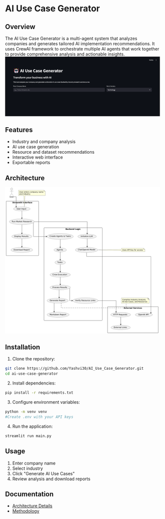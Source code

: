 # AI Use Case Generator

## Overview

The AI Use Case Generator is a multi-agent system that analyzes companies and generates tailored AI implementation recommendations. It uses CrewAI framework to orchestrate multiple AI agents that work together to provide comprehensive analysis and actionable insights.
![alt text](docs\images\image.png)

## Features

- Industry and company analysis
- AI use case generation
- Resource and dataset recommendations
- Interactive web interface
- Exportable reports

## Architecture

![Architecture Flowchart](docs/images/architecture_flowchart.png)

## Installation

1. Clone the repository:

```bash
git clone https://github.com/Yashvi30/AI_Use_Case_Generator.git
cd ai-use-case-generator
```

2. Install dependencies:

```bash
pip install -r requirements.txt
```

3. Configure environment variables:

```bash
python -m venv venv
#Create .env with your API keys
```

4. Run the application:

```bash
streamlit run main.py
```

## Usage

1. Enter company name
2. Select industry
3. Click "Generate AI Use Cases"
4. Review analysis and download reports

## Documentation

- [Architecture Details](docs/architecture.md)
- [Methodology](docs/methodology.md)
